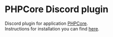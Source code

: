 # PHPCore Discord plugin
Discord plugin for application [PHPCore](https://github.com/Infin48/PHPCore).<br>
Instructions for installation you can find [here](http://doc.phpcore.cz/plugins/installation/).